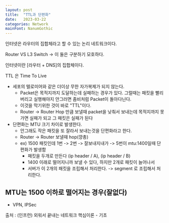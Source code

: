 ```yaml
---
layout: post
title:  "TTL과 단편화"
date:   2023-03-22
categories: Network
mainFont: NanumGothic 
---
```


인터넷은 라우터의 집합체라고 할 수 있는 논리 네트워크이다.

Router VS L3 Switch 
-> 이 둘은 구분하기 모호하다.

인터넷이란 [라우터 + DNS]의 집합체이다.

TTL 은 Time To Live
- 세포의 텔로미어와 같은 더이상 무한 자가복제가 되지 않는다.
  - Packet은 목적지까지 도달하는데 실패하는 경우가 있다. 그럴때는 패킷을 빨리 버리고 실행해야지
    안그러면 좀비처럼 Packet이 돌아다닌다. 
  - 이것을 막기위한 것이 바로 "TTL"이다.
  - Router -> Router Hop 만큼 보낼때 packet을 낮춰서 보내는데 목적지까지 못가면 실패가 되고 그 패킷은 실패가 된다
- 단편화는 MTU 크기 차이로 발생한다.
  - 안그래도 작은 패킷을 또 잘라서 보내는것을 단편화라고 한다.
  - Router -> Router 보낼때 hop(깡총)
  - ex) 1500 패킷인데 1번 -> 2번 -> 잘보내지내가 -> 5번이 mtu:1400일때 단편화가 발생함
    - 패킷을 두개로 만든다 (ip header / A), (ip header / B) 
    - 1400 이래로 떨어지니까 보낼 수 있다, 하지만 2개로 패킷이 늘어나서 
    - 서버가 이 2개의 패킷을 조립해서 처리한다. 
    -> segment 로 조립해서 처리한다.
    

## MTU는 1500 이하로 떨어지는 경우(잘없다)
- VPN, IPSec
  
  
  
출처 : (인프런) 외워서 끝내는 네트워크 핵심이론 - 기초
